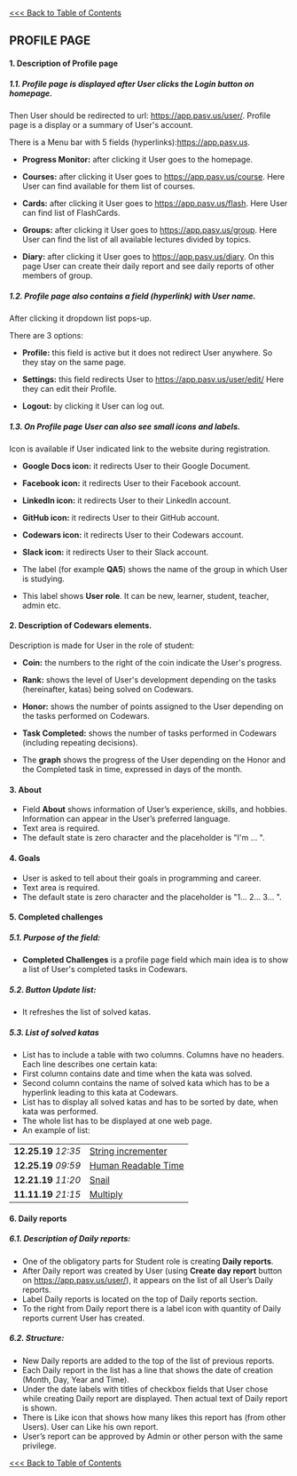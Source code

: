 [<<< Back to Table of Contents](index.md)
## PROFILE PAGE

#### 1. Description of Profile page

##### 1.1. Profile page is displayed after User clicks the **Login** button on homepage.
Then User should be redirected to url: https://app.pasv.us/user/.
Profile page is a display or a summary of User's account.

There is a Menu bar with 5 fields (hyperlinks):https://app.pasv.us.
* **Progress Monitor:** after clicking it User goes to the homepage.

* **Courses:** after clicking it User goes to https://app.pasv.us/course.
Here User can find available for them list of courses.

* **Cards:** after clicking it User goes to https://app.pasv.us/flash.
Here User can find list of FlashCards.

* **Groups:** after clicking it User goes to https://app.pasv.us/group.
Here User can find the list of all available lectures divided by topics.

* **Diary:** after clicking it User goes to https://app.pasv.us/diary.
On this page User can create their daily report and
see daily reports of other members of group.

##### 1.2. Profile page also contains a field (hyperlink) with User name.
After clicking it dropdown list pops-up.

There are 3 options:

* **Profile:** this field is active but it does not redirect User anywhere.
So they stay on the same page.

* **Settings:** this field redirects User to https://app.pasv.us/user/edit/
Here they can edit their Profile.

* **Logout:** by clicking it User can log out.

##### 1.3. On Profile page User can also see small icons and labels. 
Icon is available if User indicated link to the website during registration.

* **Google Docs icon:** it redirects User to their Google Document.

* **Facebook icon:** it redirects User to their Facebook account.

* **LinkedIn icon:** it redirects User to their LinkedIn account.

* **GitHub icon:** it redirects User to their GitHub account.

* **Codewars icon:** it redirects User to their Codewars account.

* **Slack icon:** it redirects User to their Slack account.

* The label (for example **QA5**) shows the name of the group in which User is studying.

* This label shows **User role**. It can be new, learner, student, teacher, admin etc.

#### 2. Description of Codewars elements.

Description is made for User in the role of student:

* **Coin:** the numbers to the right of the coin indicate the User's progress.

* **Rank:** shows the level of User's development depending on the tasks (hereinafter, katas) being solved on Codewars.

* **Honor:** shows the number of points assigned to the User depending on the tasks performed on Codewars.

* **Task Completed:** shows the number of tasks performed in Codewars (including repeating decisions).

* The **graph** shows the progress of the User depending on the Honor and the Completed task in time, expressed in days of the month.

#### 3. About
* Field **About** shows information of User’s experience, skills, and hobbies.
Information can appear in the User’s preferred language.
* Text area is required.
* The default state is zero character and the placeholder is "I'm … ".

#### 4. Goals
* User is asked to tell about their goals in programming and career. 
* Text area is required.
* The default state is zero character and the placeholder is "1… 2… 3… ".

#### 5. Completed challenges
##### 5.1. Purpose of the field:
* **Completed Challenges** is a profile page field which main idea is to show a list of User's completed tasks in Codewars.

##### 5.2. Button Update list:
* It refreshes the list of solved katas.

##### 5.3. List of solved katas
* List has to include a table with two columns. Columns have no headers. Each line describes one certain kata:
* First column contains date and time when the kata was solved.
* Second column contains the name of solved kata which has to be a hyperlink leading to this kata at Codewars.
* List has to display all solved katas and has to be sorted by date, when kata was performed.
* The whole list has to be displayed at one web page.
* An example of list:

|     |     |
| --- | --- |
| **12.25.19**  _12:35_ | [String incrementer](https://www.codewars.com/kata//54a91a4883a7de5d7800009c) |
| **12.25.19**  _09:59_ | [Human Readable Time](https://www.codewars.com/kata//52685f7382004e774f0001f7) |
| **12.21.19**  _11:20_ | [Snail](https://www.codewars.com/kata//521c2db8ddc89b9b7a0000c1) |
| **11.11.19**  _21:15_ | [Multiply](https://www.codewars.com/kata//50654ddff44f800200000004) |


#### 6. Daily reports
##### 6.1. Description of Daily reports:

* One of the obligatory parts for Student role is creating **Daily reports**.
* After Daily report was created by User (using **Create day report** button on https://app.pasv.us/user/),
it appears on the list of all User’s Daily reports.
* Label Daily reports is located on the top of Daily reports section.
* To the right from Daily report there is a label icon with quantity of Daily reports current User has created.

##### 6.2. Structure:

* New Daily reports are added to the top of the list of previous reports.
* Each Daily report in the list has a line that shows the date of creation (Month, Day, Year and Time).
* Under the date labels with titles of checkbox fields that User chose while creating Daily report are displayed.
Then actual text of Daily report is shown.
* There is Like icon that shows how many likes this report has (from other Users). User can Like his own report.
* User’s report can be approved by Admin or other person with the same privilege.

[<<< Back to Table of Contents](index.md)